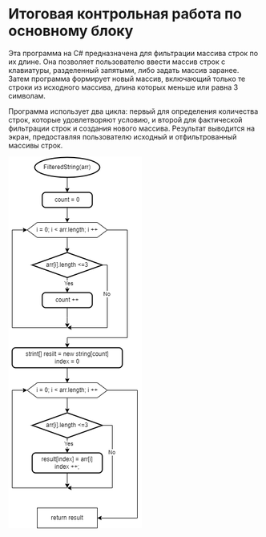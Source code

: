 # Итоговая контрольная работа по основному блоку

Эта программа на C# предназначена для фильтрации массива строк по их длине. Она позволяет пользователю ввести массив строк с клавиатуры, разделенный запятыми, либо задать массив заранее. Затем программа формирует новый массив, включающий только те строки из исходного массива, длина которых меньше или равна 3 символам.

Программа использует два цикла: первый для определения количества строк, которые удовлетворяют условию, и второй для фактической фильтрации строк и создания нового массива. Результат выводится на экран, предоставляя пользователю исходный и отфильтрованный массивы строк.

![Блок схема](BlokcDiagram.png)
